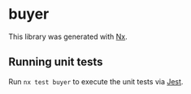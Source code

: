 # buyer

This library was generated with [Nx](https://nx.dev).

## Running unit tests

Run `nx test buyer` to execute the unit tests via [Jest](https://jestjs.io).
